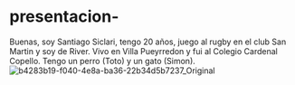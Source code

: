 # presentacion-

Buenas, soy Santiago Siclari, tengo 20 años, juego al rugby en el club San Martin y soy de River. Vivo en Villa Pueyrredon y fui al Colegio Cardenal Copello.
Tengo un perro (Toto) y un gato (Simon).
![b4283b19-f040-4e8a-ba36-22b34d5b7237_Original](https://github.com/pdepjuevesTT/2024-presentacion-santiagosiclari/assets/84676133/ab0f2a65-3b7d-493b-abe5-4ee8894c7068)
